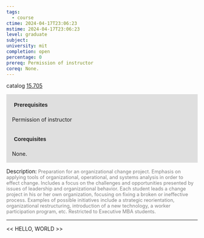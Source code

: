 ```yaml
---
tags:
  - course
ctime: 2024-04-17T23:06:23
mstime: 2024-04-17T23:06:23
level: graduate
subject: 
university: mit
completion: open
percentage: 0
prereq: Permission of instructor
coreq: None.
---
```


catalog [15.705](http://student.mit.edu/catalog/m15c.html#15.705)

<span style="display: block; padding: 15px; background-color: rgb(100, 100, 100, 0.2);"><font id="m_prereq1234_0" style="display: block; font-family: Arial, sans-serif; font-weight: bold; padding: 5px">Prerequisites</font><br><span id="prereq1234_0">Permission of instructor</span></span>
<span style="display: block; padding: 15px; background-color: rgb(100, 100, 100, 0.2);"><font id="m_coreq1234_0" style="display: block; font-family: Arial, sans-serif; font-weight: bold; padding: 5px">Corequisites</font><br><span id="coreq1234_0">None.</span></span>

<font style="">Description:</font>
<font style="color: grey; font-size: 0.8rem;">Preparation for an organizational change project. Emphasis on applying tools of organizational, operational, and systems analysis in order to effect change. Includes a focus on the challenges and opportunities presented by issues of leadership and organizational behavior. Each student leads a change project in his or her own organization, focusing on fixing a broken or ineffective process. Examples of possible initiatives include a strategic reorientation, organizational restructuring, introduction of a new technology, a worker participation program, etc. Restricted to Executive MBA students.</font>



---

<< HELLO, WORLD >>
